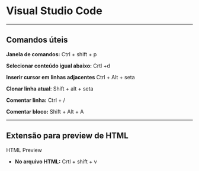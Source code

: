 # Visual Studio Code
***
## Comandos úteis
**Janela de comandos:**  Ctrl + shift + p

**Selecionar conteúdo igual abaixo:**  Crtl +d

**Inserir cursor em linhas adjacentes** Ctrl + Alt + seta

**Clonar linha atual**: Shift + alt + seta

**Comentar linha:** Ctrl + /

**Comentar bloco:** Shift + Alt + A
***
## Extensão para preview de HTML
HTML Preview

- **No arquivo HTML:** Crtl + shift + v 
